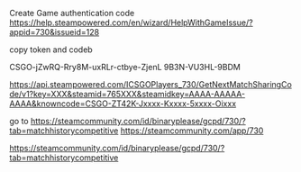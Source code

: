 Create Game authentication code 
https://help.steampowered.com/en/wizard/HelpWithGameIssue/?appid=730&issueid=128

copy token and codeb

CSGO-jZwRQ-Rry8M-uxRLr-ctbye-ZjenL
9B3N-VU3HL-9BDM

https://api.steampowered.com/ICSGOPlayers_730/GetNextMatchSharingCode/v1?key=XXX&steamid=765XXX&steamidkey=AAAA-AAAAA-AAAA&knowncode=CSGO-ZT42K-Jxxxx-Kxxxx-5xxxx-Oixxx

go to 
https://steamcommunity.com/id/binaryplease/gcpd/730/?tab=matchhistorycompetitive
https://steamcommunity.com/app/730

https://steamcommunity.com/id/binaryplease/gcpd/730/?tab=matchhistorycompetitive
